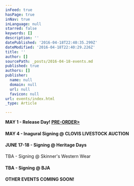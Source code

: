 ```yaml
---
inFeed: true
hasPage: true
inNav: true
inLanguage: null
starred: false
keywords: []
description: ''
datePublished: '2016-04-18T22:40:35.299Z'
dateModified: '2016-04-18T22:40:29.226Z'
title: ''
author: []
sourcePath: _posts/2016-04-18-events.md
published: true
authors: []
publisher:
  name: null
  domain: null
  url: null
  favicon: null
url: events/index.html
_type: Article

---
```

[][0]

**MAY 1 - Release Day! [PRE-ORDER\>][1]**

#### MAY 4 - Inagural Signing @ CLOVIS LIVESTOCK AUCTION

#### JUNE 17-18 - Signing @ Heritage Days

TBA - Signing @ Skinner's Western Wear

#### TBA - Signing @ BJA

[][0][][0][][0][][0][][0]

#### OTHER EVENTS COMING SOON!

[0]: http://www.wix.com/templateslp/links
[1]: amazon.com